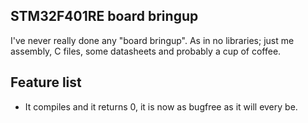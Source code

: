 ## STM32F401RE board bringup
I've never really done any "board bringup".
As in no libraries; just me assembly, C files, some datasheets and probably a cup of coffee.

## Feature list
- It compiles and it returns 0, it is now as bugfree as it will every be.
